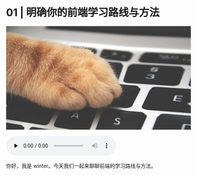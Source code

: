 # 01 | 明确你的前端学习路线与方法

![cover](./img/8807661ef5b82fcb75e8b8f2dbd71ef1.jpg)

<audio id="audio" controls="" preload="none">
    <source id="mp3" src="/mp3/00.mp3">
</audio>

你好，我是 winter。今天我们一起来聊聊前端的学习路线与方法。